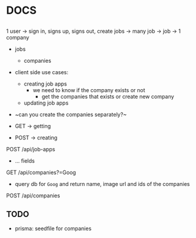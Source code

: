 # DOCS

##

1 user -> sign in, signs up, signs out, create jobs
-> many job
-> job -> 1 company

- jobs

  - companies

- client side use cases:

  - creating job apps
    - we need to know if the company exists or not
      - get the companies that exists or create new company
  - updating job apps

- ~can you create the companies separately?~

- GET -> getting
- POST -> creating

POST /api/job-apps

- ... fields

GET /api/companies?=Goog

- query db for `Goog` and return name, image url and ids of the companies

POST /api/companies

## TODO

- prisma: seedfile for companies
